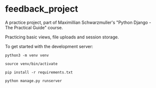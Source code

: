 # feedback_project


A practice project, part of Maximillian Schwarzmuller's "Python Django - The Practical Guide" course.


Practicing basic views, file uploads and session storage.


To get started with the development server:


`python3 -m venv venv`


`source venv/bin/activate`


`pip install -r requirements.txt`


`python manage.py runserver`